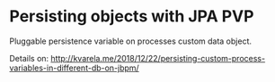 Persisting objects with JPA PVP
=======================


Pluggable persistence variable on processes custom data object. 

Details on: http://kvarela.me/2018/12/22/persisting-custom-process-variables-in-different-db-on-jbpm/
